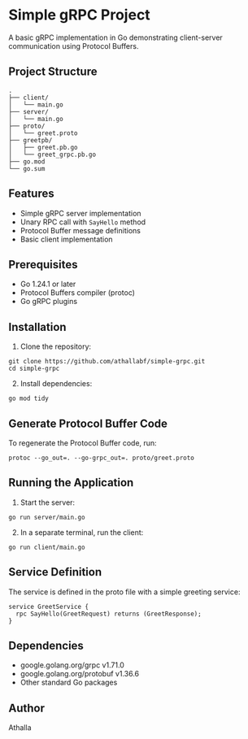 # Simple gRPC Project

A basic gRPC implementation in Go demonstrating client-server communication using Protocol Buffers.

## Project Structure

```
.
├── client/
│   └── main.go
├── server/
│   └── main.go
├── proto/
│   └── greet.proto
├── greetpb/
│   ├── greet.pb.go
│   └── greet_grpc.pb.go
├── go.mod
└── go.sum
```

## Features

- Simple gRPC server implementation
- Unary RPC call with `SayHello` method
- Protocol Buffer message definitions
- Basic client implementation

## Prerequisites

- Go 1.24.1 or later
- Protocol Buffers compiler (protoc)
- Go gRPC plugins

## Installation

1. Clone the repository:

```
git clone https://github.com/athallabf/simple-grpc.git
cd simple-grpc
```

2. Install dependencies:

```
go mod tidy
```

## Generate Protocol Buffer Code

To regenerate the Protocol Buffer code, run:

```
protoc --go_out=. --go-grpc_out=. proto/greet.proto
```

## Running the Application

1. Start the server:

```
go run server/main.go
```

2. In a separate terminal, run the client:

```
go run client/main.go
```

## Service Definition

The service is defined in the proto file with a simple greeting service:

```
service GreetService {
  rpc SayHello(GreetRequest) returns (GreetResponse);
}
```

## Dependencies

- google.golang.org/grpc v1.71.0
- google.golang.org/protobuf v1.36.6
- Other standard Go packages

## Author

Athalla

